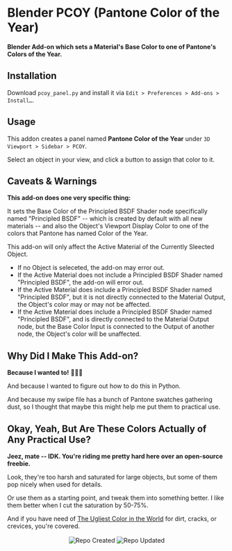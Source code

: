 # Blender PCOY (Pantone Color of the Year)

**Blender Add-on which sets a Material's Base Color to one of Pantone's Colors of the Year.**

<!-- ![Blender QLE Screenshot](https://github.com/don1138/blender-qmm/blob/main/blender-qmm.jpg) -->

## Installation

Download ``pcoy_panel.py`` and install it via ``Edit > Preferences > Add-ons > Install…``.

## Usage

This addon creates a panel named **Pantone Color of the Year** under ``3D Viewport > Sidebar > PCOY``.

Select an object in your view, and click a button to assign that color to it.

## Caveats & Warnings

**This add-on does one very specific thing:**

It sets the Base Color of the Principled BSDF Shader node specifically named "Principled BSDF" -- which is created by default with all new materials -- and also the Object's Viewport Display Color to one of the colors that Pantone has named Color of the Year.

This add-on will only affect the Active Material of the Currently Sleected Object.

- If no Object is seleceted, the add-on may error out.
- If the Active Material does not include a Principled BSDF Shader named "Principled BSDF", the add-on will error out.
- If the Active Material does include a Principled BSDF Shader named "Principled BSDF", but it is not directly connected to the Material Output, the Object's color may or may not be affected.
- If the Active Material does include a Principled BSDF Shader named "Principled BSDF", and is directly connected to the Material Output node, but the Base Color Input is connected to the Output of another node, the Object's color will be unaffected.

## Why Did I Make This Add-on?

**Because I wanted to!** 🎤💥🤯

And because I wanted to figure out how to do this in Python.

And because my swipe file has a bunch of Pantone swatches gathering dust, so I thought that maybe this might help me put them to practical use.

## Okay, Yeah, But Are These Colors Actually of Any Practical Use?

**Jeez, mate -- IDK. You're riding me pretty hard here over an open-source freebie.**

Look, they're too harsh and saturated for large objects, but some of them pop nicely when used for details.

Or use them as a starting point, and tweak them into something better. I like them better when I cut the saturation by 50-75%.

And if you have need of [The Ugliest Color in the World](https://www.huffpost.com/entry/ugliest-color-pantone_n_57570df6e4b0ca5c7b504538) for dirt, cracks, or crevices, you're covered.

<!-- ## Online Presence

- [Artstation](https://www.artstation.com/marketplace/p/p88LG/blender-qmm-quick-metal-materials)
- [Blender Addons](https://blender-addons.org/quick-metal-materials/)
- [Blender Artists Thread](https://blenderartists.org/t/blender-qmm-quick-metal-materials-free-addon/1290433)
- [Gumroad](https://gumroad.com/l/blender-qmm) -->

<p align="center">
  <img align="center" src="https://badges.pufler.dev/created/don1138/blender-pcoy?style=for-the-badge&colorA=222&colorB=48684b" alt="Repo Created">
  <img align="center" src="https://badges.pufler.dev/updated/don1138/blender-pcoy?style=for-the-badge&colorA=222&colorB=48684b" alt="Repo Updated">
</p>

